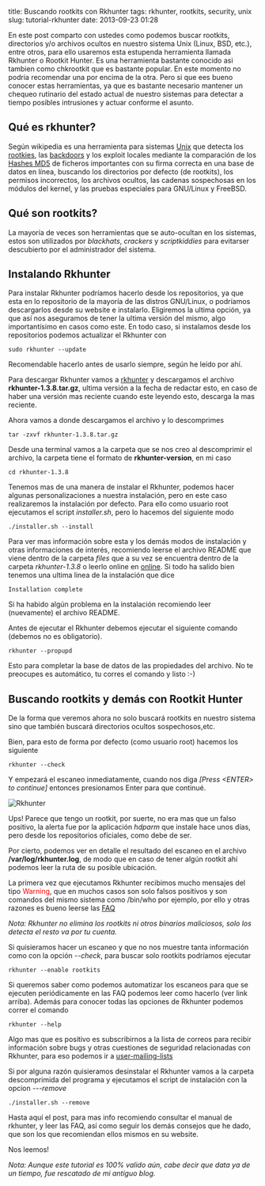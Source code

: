 title: Buscando rootkits con Rkhunter
tags: rkhunter, rootkits, security, unix
slug: tutorial-rkhunter
date: 2013-09-23 01:28

En este post comparto con ustedes como podemos buscar rootkits, directorios y/o archivos ocultos en nuestro sistema Unix (Linux, BSD, etc.), entre otros, para ello usaremos esta estupenda herramienta llamada Rkhunter o Rootkit Hunter. Es una herramienta bastante conocido asi tambien como chkrootkit que es bastante popular. En este momento no podria recomendar una por encima de la otra. Pero si que ees bueno conocer estas herramientas, ya que es
bastante necesario mantener un chequeo rutinario del estado actual de nuestro sistemas para detectar a tiempo posibles intrusiones y actuar conforme el asunto.

Qué es rkhunter?
------------------------------------

Según wikipedia es una herramienta para sistemas [Unix](http://es.wikipedia.org/wiki/Unix "Unix") que detecta los [rootkies](http://es.wikipedia.org/wiki/Rootkits "Rootkits"), las [backdoors](http://es.wikipedia.org/wiki/Puerta_trasera "Puertas traseras o backdoors") y los exploit locales mediante la comparación de los [Hashes MD5](http://es.wikipedia.org/wiki/MD5#Hashes_MD5 "hashes MD5") de ficheros importantes con su firma correcta en una base de datos en línea, buscando los directorios por defecto (de rootkits), los permisos 
incorrectos, los archivos ocultos, las cadenas sospechosas en los módulos del kernel, y las pruebas especiales para GNU/Linux y FreeBSD.

Qué son rootkits?
-----------------

La mayoría de veces son herramientas que se auto-ocultan en los sistemas, estos son utilizados por *blackhats*, *crackers* y *scriptkiddies* para evitarser descubierto por el administrador del sistema.

Instalando Rkhunter
------------------- 

Para instalar Rkhunter podríamos hacerlo desde los repositorios, ya que esta en lo repositorio de la mayoría de las distros GNU/Linux, o podríamos descargarlos desde su website e instalarlo. Eligiremos la ultima opción, ya que así nos aseguramos de tener la ultima versión del mismo, algo importantísimo en casos como este. En todo caso, si instalamos desde los repositorios podemos actualizar el Rkhunter con

	sudo rkhunter --update 

Recomendable hacerlo antes de usarlo siempre, según he leído por ahí.

Para descargar Rkhunter vamos a [rkhunter](http://sourceforge.net/projects/rkhunter/files/ "esta pagina de acá") y descargamos el archivo **rkhunter-1.3.8.tar.gz**, ultima versión a la fecha de redactar esto, en caso de haber una versión mas reciente cuando este leyendo esto, descarga la mas reciente.

Ahora vamos a donde descargamos el archivo y lo descomprimes

	tar -zxvf rkhunter-1.3.8.tar.gz 

Desde una terminal vamos a la carpeta que se nos creo al descomprimir el archivo, la carpeta tiene el formato de **rkhunter-version**, en mi caso

	cd rkhunter-1.3.8

Tenemos mas de una manera de instalar el Rkhunter, podemos hacer algunas personalizaciones a nuestra instalación, pero en este caso realizaremos la instalación por defecto. Para ello como usuario root ejecutamos el script *installer.sh*, pero lo hacemos del siguiente modo
 
	./installer.sh --install

Para ver mas información sobre esta y los demás modos de instalación y otras informaciones de interés, recomiendo leerse el archivo README que viene dentro de la carpeta *files* que a su vez se encuentra dentro de la carpeta *rkhunter-1.3.8* o leerlo online en [online](http://rkhunter.cvs.sourceforge.net/viewvc/rkhunter/rkhunter/files/README "este link"). Si todo ha salido bien tenemos una ultima linea de la instalación que dice
	
	Installation complete

Si ha habido algún problema en la instalación recomiendo leer (nuevamente) el archivo README.

Antes de ejecutar el Rkhunter debemos ejecutar el siguiente comando (debemos no es obligatorio).

	rkhunter --propupd

Esto para completar la base de datos de las propiedades del archivo. No te preocupes es automático, tu corres el comando y listo :-)

Buscando rootkits y demás con Rootkit Hunter
--------------------------------------------

De la forma que veremos ahora no solo buscará rootkits en nuestro sistema sino que también buscará directorios ocultos sospechosos,etc.

Bien, para esto de forma por defecto (como usuario root) hacemos los siguiente
   
	rkhunter --check

Y empezará el escaneo inmediatamente, cuando nos diga *[Press &lt;ENTER&gt; to continue]* entonces presionamos Enter para que continué.

![Rkhunter](|filename|/images/posts/rkhunter/rkhunter1.png "Rkhunter")

Ups! Parece que tengo un rootkit, por suerte, no era mas que un falso positivo, la alerta fue por la aplicación *hdparm* que instale hace unos días, pero desde los repositorios oficiales, como debe de ser.

Por cierto, podemos ver en detalle el resultado del escaneo en el archivo **/var/log/rkhunter.log**, de modo que en caso de tener algún rootkit ahí podemos leer la ruta de su posible ubicación.

La primera vez que ejecutamos Rkhunter recibimos mucho mensajes del tipo <span style="color: red;">Warning</span>, que en muchos casos son solo falsos positivos y son comandos del mismo sistema como /bin/who por ejemplo, por ello y otras razones es bueno leerse las [FAQ](http://rkhunter.cvs.sourceforge.net/viewvc/rkhunter/rkhunter/files/FAQ "FAQ de Rkhunter")

*Nota: Rkhunter no elimina los rootkits ni otros binarios maliciosos, solo los detecta el resto va por tu cuenta.*

Si quisieramos hacer un escaneo y que no nos muestre tanta información como con la opción *--check*, para buscar solo rootkits podríamos ejecutar 
   
	rkhunter --enable rootkits

Si queremos saber como podemos automatizar los escaneos para que se ejecuten periódicamente en las FAQ podemos leer como hacerlo (ver link arriba). Además para conocer todas las opciones de Rkhunter podemos correr el comando
 
	rkhunter --help

Algo mas que es positivo es subscribirnos a la lista de correos para recibir información sobre bugs y otras cuestiones de seguridad relacionadas con Rkhunter, para eso podemos ir a [user-mailing-lists](https://lists.sourceforge.net/lists/listinfo/rkhunter-usershttps://lists.sourceforge.net/lists/listinfo/rkhunter-users "rkhunter-user-mailling list")

Si por alguna razón quisieramos desinstalar el Rkhunter vamos a la carpeta descomprimida del programa y ejecutamos el script de instalación con la opcion *---remove*

	./installer.sh --remove

Hasta aquí el post, para mas info recomiendo consultar el manual de rkhunter, y leer las FAQ, así como seguir los demás consejos que he dado, que son los que recomiendan ellos mismos en su website. 

Nos leemos!

*Nota: Aunque este tutorial es 100% valido aún, cabe decir que data ya de un tiempo, fue rescatado de mi antiguo blog.*
